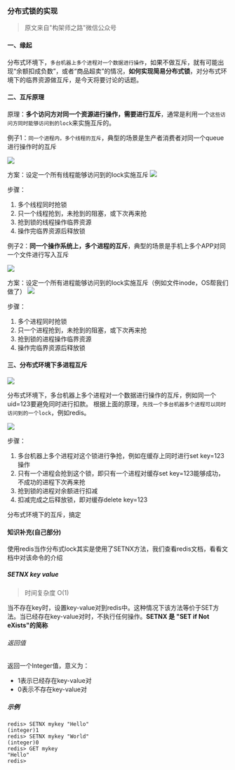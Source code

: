 ### 分布式锁的实现

> 原文来自"构架师之路"微信公众号

#### 一、缘起

分布式环境下，`多台机器上多个进程对一个数据进行操作`，如果不做互斥，就有可能出现“余额扣成负数”，或者“商品超卖”的情况，**如何实现简易分布式锁**，对分布式环境下的临界资源做互斥，是今天将要讨论的话题。

#### 二、互斥原理

原理：**多个访问方对同一个资源进行操作，需要进行互斥**，通常是利用一个`这些访问方同时能够访问到的lock`来实施互斥的。

例子1：`同一个进程内，多个线程的互斥`，典型的场景是生产者消费者对同一个queue进行操作时的互斥

![](https://github.com/yangguangyong/yangguangyong-s-blog/blob/master/assets/reference/07.jpg)

方案：设定一个所有线程能够访问到的lock实施互斥
![](https://github.com/yangguangyong/yangguangyong-s-blog/blob/master/assets/reference/08.jpg)

步骤：

1. 多个线程同时抢锁
2. 只一个线程抢到，未抢到的阻塞，或下次再来抢
3. 抢到锁的线程操作临界资源
4. 操作完临界资源后释放锁

例子2：**同一个操作系统上，多个进程的互斥**，典型的场景是手机上多个APP对同一个文件进行写入互斥

![](https://github.com/yangguangyong/yangguangyong-s-blog/blob/master/assets/reference/09.jpg)

方案：设定一个所有进程能够访问到的lock实施互斥（例如文件inode，OS帮我们做了）
![](https://github.com/yangguangyong/yangguangyong-s-blog/blob/master/assets/reference/10.jpg)

步骤：

1. 多个进程同时抢锁
2. 只一个进程抢到，未抢到的阻塞，或下次再来抢
3. 抢到锁的进程操作临界资源
4. 操作完临界资源后释放锁

#### 三、分布式环境下多进程互斥
![](https://github.com/yangguangyong/yangguangyong-s-blog/blob/master/assets/reference/11.jpg)

分布式环境下，多台机器上多个进程对一个数据进行操作的互斥，例如同一个uid=123要避免同时进行扣款。
根据上面的原理，`先找一个多台机器多个进程可以同时访问到的一个lock`，例如redis。

![](https://github.com/yangguangyong/yangguangyong-s-blog/blob/master/assets/reference/12.jpg)

步骤：

1. 多台机器上多个进程对这个锁进行争抢，例如在缓存上同时进行set key=123操作
2. 只有一个进程会抢到这个锁，即只有一个进程对缓存set key=123能够成功，不成功的进程下次再来抢
3. 抢到锁的进程对余额进行扣减
4. 扣减完成之后释放锁，即对缓存delete key=123

分布式环境下的互斥，搞定

#### 知识补充(自己部分)

使用redis当作分布式lock其实是使用了SETNX方法，我们查看redis文档，看看文档中对该命令的介绍

##### SETNX key value

> 时间复杂度 O(1)

当不存在key时，设置key-value对到redis中。这种情况下该方法等价于SET方法。当已经存在key-value对时，不执行任何操作。**SETNX 是 "SET if Not eXists"的简称**

###### 返回值
返回一个Integer值，意义为：

- 1表示已经存在key-value对
- 0表示不存在key-value对

##### 示例

    redis> SETNX mykey "Hello"
    (integer)1
    redis> SETNX mykey "World"
    (integer)0
    redis> GET mykey
    "Hello"
    redis>
